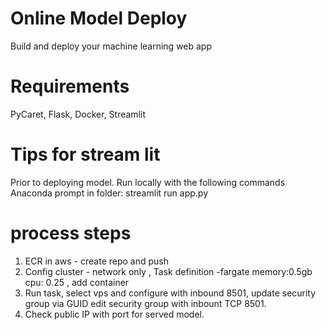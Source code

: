 # Online Model Deploy
Build and deploy your machine learning web app

# Requirements
PyCaret, Flask, Docker, Streamlit


# Tips for stream lit
Prior to deploying model. Run locally with the following commands
Anaconda prompt in folder: streamlit run app.py


# process steps
1. ECR in aws - create repo and push
2. Config cluster - network only , Task definition -fargate memory:0.5gb cpu: 0.25 , add container
3. Run task, select vps and configure with inbound 8501, update security group via GUID edit security group with inbount TCP 8501.
4. Check public IP with port for served model. 